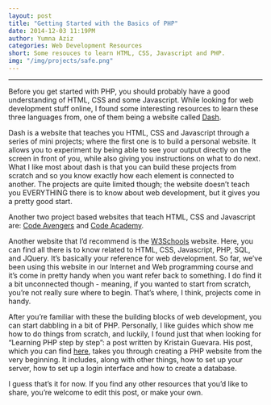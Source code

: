 ```yaml
---
layout: post
title: "Getting Started with the Basics of PHP"
date: 2014-12-03 11:19PM
author: Yumna Aziz
categories: Web Development Resources
short: Some resouces to learn HTML, CSS, Javascript and PHP.
img: "/img/projects/safe.png"
---
```

<hr>

Before you get started with PHP, you should probably have a good understanding of HTML, CSS and some Javascript. 
While looking for web development stuff online, I found some interesting resources to learn these three 
languages from, one of them being a website called [Dash](https://dash.generalassemb.ly/). 

Dash is a website that teaches you HTML, CSS and Javascript through a series of mini projects; where the first one is to build a personal website. It allows you to experiment by being able to see your output directly on the screen in 
front of you, while also giving you instructions on what to do next. What I like most about dash is that you can 
build these projects from scratch and so you know exactly how each element is connected to another. The projects are 
quite limited though; the website doesn’t teach you EVERYTHING there is to know about web development, but it gives 
you a pretty good start. 

Another two project based websites that teach HTML, CSS and Javascript are: [Code Avengers](http://www.codeavengers.com) and [Code Academy](http://www.codecademy.com).

Another website that I’d recommend is the [W3Schools](http://www.w3schools.com/default.asp) website. Here, you can
find all there is to know related to HTML, CSS, Javascript, PHP, SQL, and JQuery. It’s basically your reference for 
web development. So far, we’ve been using this website in our Internet and Web programming course and it’s come in 
pretty handy when you want refer back to something. I do find it a bit unconnected though - meaning, if you wanted to
start from scratch, you’re not really sure where to begin. That’s where, I think, projects come in handy. 

After you’re familiar with these the building blocks of web development, you can start dabbling in a bit of PHP. 
Personally, I like guides which show me how to do things from scratch, and luckily, I found just that when looking 
for “Learning PHP step by step”: a post written by Kristain Guevara. His post, which you can find 
[here](http://www.codeproject.com/Articles/759094/Step-by-Step-PHP-Tutorials-for-Beginners-Creating), takes you through creating a PHP website from the very beginning. It includes, along with other things, how to set up your server, how to set up a login interface and how to create a database. 

I guess that’s it for now. If you find any other resources that you’d like to share, you’re welcome to edit this post, or make your own. 
